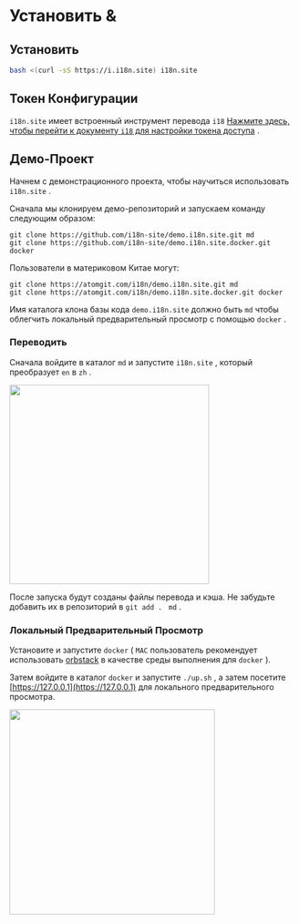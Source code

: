# Установить &

## Установить

```sh
bash <(curl -sS https://i.i18n.site) i18n.site
```

## Токен Конфигурации

`i18n.site` имеет встроенный инструмент перевода `i18` [Нажмите здесь, чтобы перейти к документу `i18` для настройки токена доступа](/i18/use) .

## Демо-Проект

Начнем с демонстрационного проекта, чтобы научиться использовать `i18n.site` .

Сначала мы клонируем демо-репозиторий и запускаем команду следующим образом:

```
git clone https://github.com/i18n-site/demo.i18n.site.git md
git clone https://github.com/i18n-site/demo.i18n.site.docker.git docker
```

Пользователи в материковом Китае могут:

```
git clone https://atomgit.com/i18n/demo.i18n.site.git md
git clone https://atomgit.com/i18n/demo.i18n.site.docker.git docker
```

Имя каталога клона базы кода `demo.i18n.site` должно быть `md` чтобы облегчить локальный предварительный просмотр с помощью `docker` .

### Переводить

Сначала войдите в каталог `md` и запустите `i18n.site` , который преобразует `en` в `zh` .

<img src="https://p.3ti.site/1721114619.avif" style="width:350px">

После запуска будут созданы файлы перевода и кэша. Не забудьте добавить их в репозиторий в `git add . ` `md` .

### Локальный Предварительный Просмотр

Установите и запустите `docker` ( `MAC` пользователь рекомендует использовать [orbstack](https://orbstack.dev) в качестве среды выполнения для `docker` ).

Затем войдите в каталог `docker` и запустите `./up.sh` , а затем посетите [https://127.0.0.1](https://127.0.0.1) для локального предварительного просмотра.

<img src="//p.3ti.site/1721104238.avif" style="width:360px">
